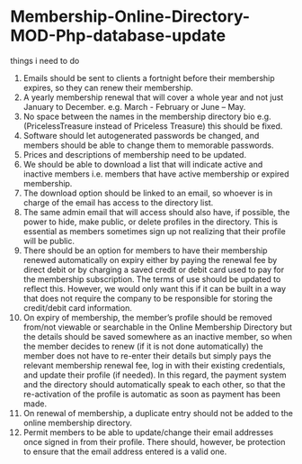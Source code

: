 # Membership-Online-Directory-MOD-Php-database-update

things i need to do 

1. Emails should be sent to clients a fortnight before their membership expires, so they can renew their membership.
2. A yearly membership renewal that will cover a whole year and not just January to December. e.g. March - February or June – May.
3. No space between the names in the membership directory bio e.g. (PricelessTreasure instead of Priceless Treasure) this should be fixed.
4. Software should let autogenerated passwords be changed, and members should be able to change them to memorable passwords.
5. Prices and descriptions of membership need to be updated.
6. We should be able to download a list that will indicate active and inactive members i.e. members that have active membership or expired membership.
7. The download option should be linked to an email, so whoever is in charge of the email has access to the directory list.
8. The same admin email that will access should also have, if possible, the power to hide, make public, or delete profiles in the directory. This is essential as members sometimes sign up not realizing that their profile will be public.
9. There should be an option for members to have their membership renewed automatically on expiry either by paying the renewal fee by direct debit or by charging a saved credit or debit card used to pay for the membership subscription. The terms of use should be updated to reflect this. However, we would only want this if it can be built in a way that does not require the company to be responsible for storing the credit/debit card information.
10. On expiry of membership, the member’s profile should be removed from/not viewable or searchable in the Online Membership Directory but the details should be saved somewhere as an inactive member, so when the member decides to renew (if it is not done automatically) the member does not have to re-enter their details but simply pays the relevant membership renewal fee, log in with their existing credentials, and update their profile (if needed). In this regard, the payment system and the directory should automatically speak to each other, so that the re-activation of the profile is automatic as soon as payment has been made.
11. On renewal of membership, a duplicate entry should not be added to the online membership directory.
12. Permit members to be able to update/change their email addresses once signed in from their profile. There should, however, be protection to ensure that the email address entered is a valid one.